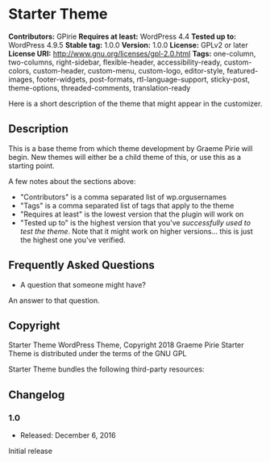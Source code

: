 # Starter Theme

**Contributors:** GPirie
**Requires at least:** WordPress 4.4
**Tested up to:** WordPress 4.9.5
**Stable tag:** 1.0.0
**Version:** 1.0.0
**License:** GPLv2 or later
**License URI:** http://www.gnu.org/licenses/gpl-2.0.html
**Tags:** one-column, two-columns, right-sidebar, flexible-header, accessibility-ready, custom-colors, custom-header, custom-menu, custom-logo, editor-style, featured-images, footer-widgets, post-formats, rtl-language-support, sticky-post, theme-options, threaded-comments, translation-ready

Here is a short description of the theme that might appear in the customizer.

## Description

This is a base theme from which theme development by Graeme Pirie will begin. New themes will either be a child theme of this, or use this as a starting point.


A few notes about the sections above:

*   "Contributors" is a comma separated list of wp.orgusernames
*   "Tags" is a comma separated list of tags that apply to the theme
*   "Requires at least" is the lowest version that the plugin will work on
*   "Tested up to" is the highest version that you've *successfully used to test the theme*. Note that it might work on
higher versions... this is just the highest one you've verified.


## Frequently Asked Questions

* A question that someone might have?

An answer to that question.


## Copyright

Starter Theme WordPress Theme, Copyright 2018 Graeme Pirie
Starter Theme is distributed under the terms of the GNU GPL

Starter Theme bundles the following third-party resources:

## Changelog

### 1.0
* Released: December 6, 2016

Initial release
